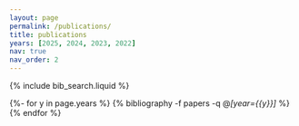 ```yaml
---
layout: page
permalink: /publications/
title: publications
years: [2025, 2024, 2023, 2022]
nav: true
nav_order: 2
---
```


<!-- _pages/publications.md -->

<!-- Bibsearch Feature -->

{% include bib_search.liquid %}

<div class="publications">

{%- for y in page.years %}
  {% bibliography -f papers -q @*[year={{y}}]* %}
{% endfor %}

</div>

